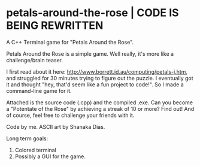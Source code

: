 # petals-around-the-rose | CODE IS BEING REWRITTEN
A C++ Terminal game for "Petals Around the Rose".

Petals Around the Rose is a simple game. Well really, it's more like a challenge/brain teaser.

I first read about it here: http://www.borrett.id.au/computing/petals-j.htm, and struggled for 30 minutes trying to figure out the puzzle.
I eventually got it and thought "hey, that'd seem like a fun project to code!". So I made a command-line game for it.

Attached is the source code (.cpp) and the compiled .exe. Can you become a "Potentate of the Rose" by achieving a streak of 10 or more? Find out!
And of course, feel free to challenge your friends with it.

Code by me. ASCII art by Shanaka Dias.

Long term goals:
1) Colored terminal
2) Possibly a GUI for the game.
